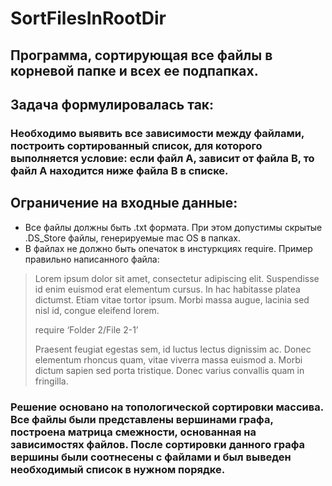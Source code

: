 # SortFilesInRootDir

## Программа, сортирующая все файлы в корневой папке и всех ее подпапках.

## Задача формулировалась так:
### Необходимо выявить все зависимости между файлами, построить сортированный список, для которого выполняется условие: если файл А, зависит от файла В, то файл А находится ниже файла В в списке.

## Ограничение на входные данные:
* Все файлы должны быть .txt формата. При этом допустимы скрытые .DS_Store файлы, генерируемые mac OS в папках.
* В файлах не должно быть опечаток в инстуркциях require. Пример правильно написанного файла:
> Lorem ipsum dolor sit amet, consectetur adipiscing elit. Suspendisse id enim euismod erat elementum cursus. 
> In hac habitasse platea dictumst. Etiam vitae tortor ipsum. Morbi massa augue, lacinia sed nisl id, congue eleifend 
> lorem.
> 
> require ‘Folder 2/File 2-1’
> 
> Praesent feugiat egestas sem, id luctus lectus dignissim ac. Donec elementum rhoncus quam, vitae viverra massa 
> euismod a. Morbi dictum sapien sed porta tristique. Donec varius convallis quam in fringilla.

### Решение основано на топологической сортировки массива. Все файлы были представлены вершинами графа, построена матрица смежности, основанная на зависимостях файлов. После сортировки данного графа вершины были соотнесены с файлами и был выведен необходимый список в нужном порядке.

